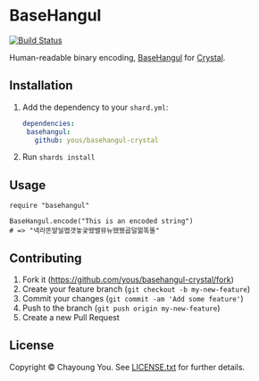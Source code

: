 # BaseHangul

[![Build Status](https://travis-ci.org/yous/basehangul-crystal.svg?branch=master)](https://travis-ci.org/yous/basehangul-crystal)

Human-readable binary encoding, [BaseHangul](https://basehangul.github.io) for [Crystal](http://crystal-lang.org).

## Installation

1. Add the dependency to your `shard.yml`:

   ``` yaml
   dependencies:
    basehangul:
      github: yous/basehangul-crystal
   ```

2. Run `shards install`

## Usage

``` crystal
require "basehangul"
```

``` crystal
BaseHangul.encode("This is an encoded string")
# => "넥라똔먈늴멥갯놓궂뗐밸뮤뉴뗐뀄굡덜멂똑뚤"
```

## Contributing

1. Fork it (<https://github.com/yous/basehangul-crystal/fork>)
2. Create your feature branch (`git checkout -b my-new-feature`)
3. Commit your changes (`git commit -am 'Add some feature'`)
4. Push to the branch (`git push origin my-new-feature`)
5. Create a new Pull Request

## License

Copyright &copy; Chayoung You. See [LICENSE.txt](LICENSE.txt) for further details.
